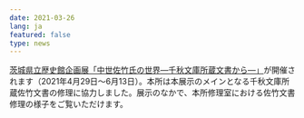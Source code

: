 ```yaml
---
date: 2021-03-26
lang: ja
featured: false
type: news
---
```

<a href="https://rekishikan-ibk.jp/special/post-12/" target="_blank">茨城県立歴史館企画展「中世佐竹氏の世界―千秋文庫所蔵文書から―」</a>が開催されます（2021年4月29日～6月13日）。本所は本展示のメインとなる千秋文庫所蔵佐竹文書の修理に協力しました。展示のなかで、本所修理室における佐竹文書修理の様子をご覧いただけます。
